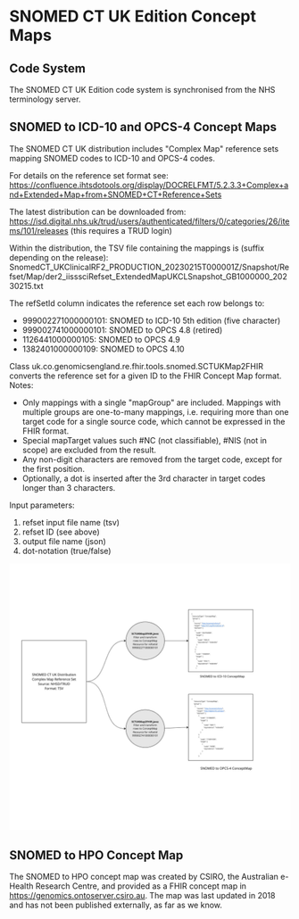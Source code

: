 # SNOMED CT UK Edition Concept Maps

## Code System

The SNOMED CT UK Edition code system is synchronised from the NHS terminology server.

## SNOMED to ICD-10 and OPCS-4 Concept Maps

The SNOMED CT UK distribution includes "Complex Map" reference sets mapping SNOMED codes to ICD-10 and OPCS-4 codes.

For details on the reference set format see:
https://confluence.ihtsdotools.org/display/DOCRELFMT/5.2.3.3+Complex+and+Extended+Map+from+SNOMED+CT+Reference+Sets

The latest distribution can be downloaded from: https://isd.digital.nhs.uk/trud/users/authenticated/filters/0/categories/26/items/101/releases
(this requires a TRUD login)

Within the distribution, the TSV file containing the mappings is (suffix depending on the release): 
SnomedCT_UKClinicalRF2_PRODUCTION_20230215T000001Z/Snapshot/Refset/Map/der2_iisssciRefset_ExtendedMapUKCLSnapshot_GB1000000_20230215.txt

The refSetId column indicates the reference set each row belongs to:
*  999002271000000101: SNOMED to ICD-10 5th edition (five character)
*  999002741000000101: SNOMED to OPCS 4.8 (retired)
*  1126441000000105: SNOMED to OPCS 4.9
*  1382401000000109: SNOMED to OPCS 4.10

Class uk.co.genomicsengland.re.fhir.tools.snomed.SCTUKMap2FHIR converts the reference set for a given ID to the FHIR Concept Map format.
Notes:
* Only mappings with a single "mapGroup" are included. Mappings with multiple groups are one-to-many mappings, i.e. requiring more than one target code for a single source code, which cannot be expressed in the FHIR format.
* Special mapTarget values such #NC (not classifiable), #NIS (not in scope) are excluded from the result.
* Any non-digit characters are removed from the target code, except for the first position.
* Optionally, a dot is inserted after the 3rd character in target codes longer than 3 characters.
 
Input parameters:
1. refset input file name (tsv)
2. refset ID (see above)
3. output file name (json)
4. dot-notation (true/false)

![](img/snomed_map_preparation.jpg)

## SNOMED to HPO Concept Map

The SNOMED to HPO concept map was created by CSIRO, the Australian e-Health Research Centre, and provided as a FHIR concept map in https://genomics.ontoserver.csiro.au. The map was last updated in 2018 and has not been published externally, as far as we know.
